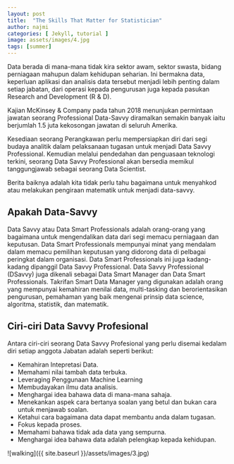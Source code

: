 ```yaml
---
layout: post
title:  "The Skills That Matter for Statistician"
author: najmi
categories: [ Jekyll, tutorial ]
image: assets/images/4.jpg
tags: [summer]
---
```

Data berada di mana-mana tidak kira sektor awam, sektor swasta, bidang perniagaan mahupun dalam kehidupan seharian. Ini bermakna data, keperluan aplikasi dan analisis data tersebut menjadi lebih penting dalam setiap jabatan, dari operasi kepada pengurusan juga kepada pasukan Research and Development (R & D).

Kajian McKinsey & Company pada tahun 2018 menunjukan permintaan jawatan seorang Professional Data-Savvy diramalkan semakin banyak iaitu berjumlah 1.5 juta kekosongan jawatan di seluruh Amerika.

Kesediaan seorang Perangkawan perlu mempersiapkan diri dari segi budaya analitik dalam pelaksanaan tugasan untuk menjadi Data Savvy Professional. Kemudian melalui pendedahan dan penguasaan teknologi terkini, seorang Data Savvy Professional akan bersedia memikul tanggungjawab sebagai seorang Data Scientist.

Berita baiknya adalah kita tidak perlu tahu bagaimana untuk menyahkod atau melakukan pengiraan matematik untuk menjadi data-savvy. 

## Apakah Data-Savvy
Data Savvy atau Data Smart Professionals adalah orang-orang yang bagaimana untuk mengendalikan data dari segi memacu perniagaan dan keputusan. Data Smart Professionals mempunyai minat yang mendalam dalam memacu pemilihan keputusan yang didorong data di pelbagai peringkat dalam organisasi. Data Smart Professionals ini juga kadang-kadang dipanggil Data Savvy Professional. Data Savvy Professional (DSavvy) juga dikenali sebagai Data Smart Manager dan Data Smart Professionals. Takrifan Smart Data Manager yang digunakan adalah orang yang mempunyai kemahiran menilai data, multi-tasking dan berorientasikan pengurusan, pemahaman yang baik mengenai prinsip data science, algoritma, statistik, dan matematik.

## Ciri-ciri Data Savvy Profesional
Antara ciri-ciri seorang Data Savvy Profesional yang perlu disemai kedalam diri setiap anggota Jabatan adalah seperti berikut:
+ Kemahiran Intepretasi Data.
+ Memahami nilai tambah data terbuka.
+ Leveraging Penggunaan Machine Learning
+ Membudayakan ilmu data analisis.
+ Menghargai idea bahawa data di mana-mana sahaja.
+ Menekankan aspek cara bertanya soalan yang betul dan bukan cara untuk menjawab soalan.
+ Ketahui cara bagaimana data dapat membantu anda dalam tugasan.
+ Fokus kepada proses.
+ Memahami bahawa tidak ada data yang sempurna.
+ Menghargai idea bahawa data adalah pelengkap kepada kehidupan.


![walking]({{ site.baseurl }}/assets/images/3.jpg)
